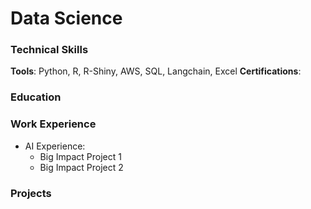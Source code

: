# Data Science

### Technical Skills
**Tools**: Python, R, R-Shiny, AWS, SQL, Langchain, Excel
**Certifications**: 

### Education

### Work Experience
- AI Experience:
  - Big Impact Project 1
  - Big Impact Project 2

### Projects


